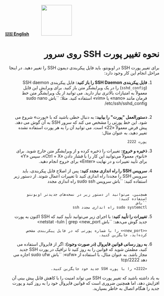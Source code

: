 [**🇺🇸 English**]()&nbsp;&nbsp;&nbsp;&nbsp;&nbsp;&nbsp;&nbsp;&nbsp;&nbsp;&nbsp;<a href="https://github.com/hiddify/hiddify-config/wiki/%D9%87%D9%85%D9%87-%D8%A2%D9%85%D9%88%D8%B2%D8%B4%E2%80%8C%D9%87%D8%A7-%D9%88-%D9%88%DB%8C%D8%AF%D8%A6%D9%88%D9%87%D8%A7"><img width="100" src="https://github.com/hiddify/hiddify-config/assets/125398461/3704cd84-eee6-4c45-abe7-3c02936bbebb" /></a>



<div dir=rtl>

# نحوه تغییر پورت SSH روی سرور

برای تغییر پورت SSH در اوبونتو، باید فایل پیکربندی دیمون SSH را تغییر دهید. در اینجا مراحل انجام این کار وجود دارد:

1. **فایل پیکربندی SSH Daemon را باز کنید:**
    فایل پیکربندی SSH daemon (`sshd_config`) را در یک ویرایشگر متن باز کنید. برای ویرایش این فایل معمولاً به امتیازات بالاتری نیاز دارید. می توانید از یک ویرایشگر متن خط فرمان مانند «nano» یا «vim» استفاده کنید. مثلا:
    ``باش
    sudo nano /etc/ssh/sshd_config
    ```

2. **دستورالعمل "پورت" را بیابید:**
    به دنبال خطی باشید که با «پورت» شروع می شود. این خط پورتی را مشخص می کند که سرور SSH به آن گوش می دهد. پیش فرض معمولاً «22» است. می توانید آن را به هر پورت استفاده نشده تغییر دهید، به عنوان مثال:
    ```
    پورت 2222
    ```

3. **ذخیره و خروج:**
    تغییرات را ذخیره کرده و از ویرایشگر متن خارج شوید. برای «نانو»، معمولاً می‌توانید این کار را با فشار دادن «Ctrl + X»، سپس «Y» برای تأیید تغییرات و در نهایت «Enter» برای خروج انجام دهید.

4. **سرویس SSH را راه اندازی مجدد کنید:**
    پس از اصلاح فایل پیکربندی، باید سرویس SSH را مجددا راه اندازی کنید تا تغییرات اعمال شوند. از دستور زیر استفاده کنید:
    ``باش
    سرویس sudo ssh راه اندازی مجدد
    ```

    همچنین، می‌توانید از دستور زیر در نسخه‌های جدیدتر اوبونتو استفاده کنید:
    ``باش
    sudo systemctl راه اندازی مجدد ssh
    ```

5. **تغییرات را تأیید کنید:**
    با اجرای زیر می‌توانید تأیید کنید که SSH اکنون به پورت جدید گوش می‌دهد:
    ``باش
    netstat -tuln | grep <new_port>
    ```
    «<new_port>» را با شماره پورتی که در فایل پیکربندی مشخص کرده‌اید، جایگزین کنید.

6. **به روز رسانی قوانین فایروال (در صورت وجود):**
    اگر از فایروال استفاده می کنید، مطمئن شوید که قوانین را به روز کنید تا ترافیک در پورت SSH جدید مجاز باشد. به عنوان مثال، با استفاده از «ufw»:
    ``باش
    sudo ufw اجازه می دهد 2222/tcp
    ```
    «2222» را با پورت SSH جدید خود جایگزین کنید.

به یاد داشته باشید که تغییر پورت SSH می تواند امنیت را با کاهش قابل پیش بینی آن افزایش دهد، اما همچنین ضروری است که قوانین فایروال خود را به روز کنید و پورت جدید را هنگام اتصال به خاطر بسپارید.